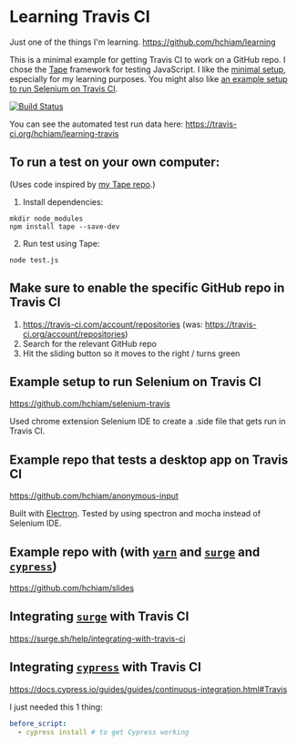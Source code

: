 # Learning Travis CI

Just one of the things I'm learning. https://github.com/hchiam/learning

This is a minimal example for getting Travis CI to work on a GitHub repo. I chose the [Tape](https://en.wikipedia.org/wiki/Tape_(JavaScript_testing_framework)) framework for testing JavaScript. I like the [minimal setup](https://raygun.com/blog/javascript-unit-testing-frameworks/), especially for my learning purposes. You might also like [an example setup to run Selenium on Travis CI](https://github.com/hchiam/selenium-travis).

[![Build Status](https://travis-ci.org/hchiam/learning-travis.svg?branch=master)](https://travis-ci.org/hchiam/learning-travis)

You can see the automated test run data here: https://travis-ci.org/hchiam/learning-travis

## To run a test on your own computer:

(Uses code inspired by [my Tape repo](https://github.com/hchiam/learning-tape).)

1. Install dependencies:
```
mkdir node_modules
npm install tape --save-dev
```
2. Run test using Tape:
```
node test.js
```

## Make sure to enable the specific GitHub repo in Travis CI

1. https://travis-ci.com/account/repositories (was: https://travis-ci.org/account/repositories)
2. Search for the relevant GitHub repo
3. Hit the sliding button so it moves to the right / turns green

## Example setup to run Selenium on Travis CI

https://github.com/hchiam/selenium-travis

Used chrome extension Selenium IDE to create a .side file that gets run in Travis CI.

## Example repo that tests a desktop app on Travis CI

https://github.com/hchiam/anonymous-input

Built with [Electron](https://github.com/hchiam/learning-electron). Tested by using spectron and mocha instead of Selenium IDE.

## Example repo with (with [`yarn`](https://github.com/hchiam/learning-yarn) and [`surge`](https://github.com/hchiam/learning-surge) and [`cypress`](https://github.com/hchiam/learning-cypress))

https://github.com/hchiam/slides

## Integrating [`surge`](https://github.com/hchiam/learning-surge) with Travis CI

https://surge.sh/help/integrating-with-travis-ci

## Integrating [`cypress`](https://github.com/hchiam/learning-cypress) with Travis CI

https://docs.cypress.io/guides/guides/continuous-integration.html#Travis

I just needed this 1 thing:

```yml
before_script:
  - cypress install # to get Cypress working
```
